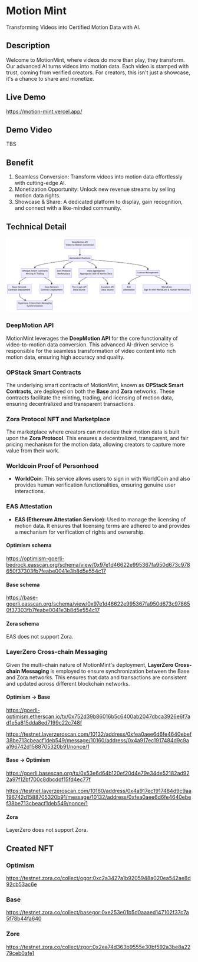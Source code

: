 # Motion Mint

Transforming Videos into Certified Motion Data with AI.

## Description

Welcome to MotionMint, where videos do more than play, they transform. Our advanced AI turns videos into motion data. Each video is stamped with trust, coming from verified creators. For creators, this isn't just a showcase, it's a chance to share and monetize.

## Live Demo

https://motion-mint.vercel.app/

## Demo Video

TBS

## Benefit

1. Seamless Conversion: Transform videos into motion data effortlessly with cutting-edge AI.
2. Monetization Opportunity: Unlock new revenue streams by selling motion data rights.
3. Showcase & Share: A dedicated platform to display, gain recognition, and connect with a like-minded community.

## Technical Detail

![diagram](./packages/app/public/diagram.png)

### DeepMotion API

MotionMint leverages the **DeepMotion API** for the core functionality of video-to-motion data conversion. This advanced AI-driven service is responsible for the seamless transformation of video content into rich motion data, ensuring high accuracy and quality.

### OPStack Smart Contracts

The underlying smart contracts of MotionMint, known as **OPStack Smart Contracts**, are deployed on both the **Base** and **Zora** networks. These contracts facilitate the minting, trading, and licensing of motion data, ensuring decentralized and transparent transactions.

### Zora Protocol NFT and Marketplace

The marketplace where creators can monetize their motion data is built upon the **Zora Protocol**. This ensures a decentralized, transparent, and fair pricing mechanism for the motion data, allowing creators to capture more value from their work.

### Worldcoin Proof of Personhood

- **WorldCoin**: This service allows users to sign in with WorldCoin and also provides human verification functionalities, ensuring genuine user interactions.

### EAS Attestation

- **EAS (Ethereum Attestation Service)**: Used to manage the licensing of motion data. It ensures that licensing terms are adhered to and provides a mechanism for verification of rights and ownership.

#### Optimism schema

https://optimism-goerli-bedrock.easscan.org/schema/view/0x97e1d46622e995367fa950d673c978650f37303fb7feabe0041e3b8d5e554c17

#### Base schema

https://base-goerli.easscan.org/schema/view/0x97e1d46622e995367fa950d673c978650f37303fb7feabe0041e3b8d5e554c17

#### Zora schema

EAS does not support Zora.

### LayerZero Cross-chain Messaging

Given the multi-chain nature of MotionMint's deployment, **LayerZero Cross-chain Messaging** is employed to ensure synchronization between the Base and Zora networks. This ensures that data and transactions are consistent and updated across different blockchain networks.

#### Optimism -> Base

https://goerli-optimism.etherscan.io/tx/0x752d39b86016b5c6400ab2047dbca3926e6f7ad1e5a815dda8ed7199c22c748f

https://testnet.layerzeroscan.com/10132/address/0xfea0aee6d6fe4640ebef38be713cbeacf1deb549/message/10160/address/0x4a917ec1917484d9c9aa196742d1588705320b91/nonce/1

#### Base -> Optimism

https://goerli.basescan.org/tx/0x53e6d64b120ef20d4e79e34de52182ad922a97f12bf700c8dbcddf15fd4ec77f

https://testnet.layerzeroscan.com/10160/address/0x4a917ec1917484d9c9aa196742d1588705320b91/message/10132/address/0xfea0aee6d6fe4640ebef38be713cbeacf1deb549/nonce/1

#### Zora

LayerZero does not support Zora.

## Created NFT

### Optimism

https://testnet.zora.co/collect/ogor:0xc2a3427a1b9205948a020ea542ae8d92cb53ac6e

### Base

https://testnet.zora.co/collect/basegor:0xe253e01b5d0aaaed147102f37c7a5f78b44fa640

### Zore

https://testnet.zora.co/collect/zgor:0x2ea74d363b9555e30bf592a3be8a2279ceb0afe1

